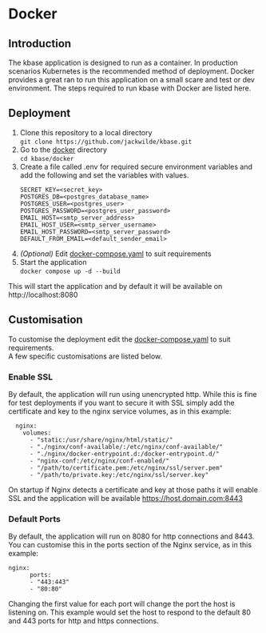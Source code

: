 # Docker

## Introduction
The kbase application is designed to run as a container. In production scenarios Kubernetes is the recommended method 
of deployment. Docker provides a great ran to run this application on a small scare and test or dev environment. The
steps required to run kbase with Docker are listed here.

## Deployment
1. Clone this repository to a local directory \
   `git clone https://github.com/jackwilde/kbase.git`
2. Go to the [docker](./) directory \
    `cd kbase/docker`
3. Create a file called .env for required secure environment variables and add the following and set the variables with 
   values.
   ```
   SECRET_KEY=<secret_key>
   POSTGRES_DB=<postgres_database_name>
   POSTGRES_USER=<postgres_user>
   POSTGRES_PASSWORD=<postgres_user_password>
   EMAIL_HOST=<smtp_server_address>
   EMAIL_HOST_USER=<smtp_server_username>
   EMAIL_HOST_PASSWORD=<smtp_server_password>
   DEFAULT_FROM_EMAIL=<default_sender_email>
   ```
4. _(Optional)_ Edit [docker-compose.yaml](./docker-compose.yaml) to suit requirements
5. Start the application \
   `docker compose up -d --build`

This will start the application and by default it will be available on http://localhost:8080

## Customisation
To customise the deployment edit the [docker-compose.yaml](./docker-compose.yaml) to suit requirements. \
A few specific customisations are listed below.
### Enable SSL
By default, the application will run using unencrypted http. While this is fine for test deployments if you want to
secure it with SSL simply add the certificate and key to the nginx service volumes, as in this example:
```
  nginx:
    volumes:
      - "static:/usr/share/nginx/html/static/"
      - "./nginx/conf-available/:/etc/nginx/conf-available/"
      - "./nginx/docker-entrypoint.d:/docker-entrypoint.d/"
      - "nginx-conf:/etc/nginx/conf-enabled/"
      - "/path/to/certificate.pem:/etc/nginx/ssl/server.pem"
      - "/path/to/private.key:/etc/nginx/ssl/server.key"
```
On startup if Nginx detects a certificate and key at those paths it will enable SSL and the application will be
available https://host.domain.com:8443 

### Default Ports
By default, the application will run on 8080 for http connections and 8443. You can customise this in the ports section
of the Nginx service, as in this example:
```
nginx:
      ports:
      - "443:443"
      - "80:80"
```
Changing the first value for each port will change the port the host is listening on. This example would set the host to
respond to the default 80 and 443 ports for http and https connections.